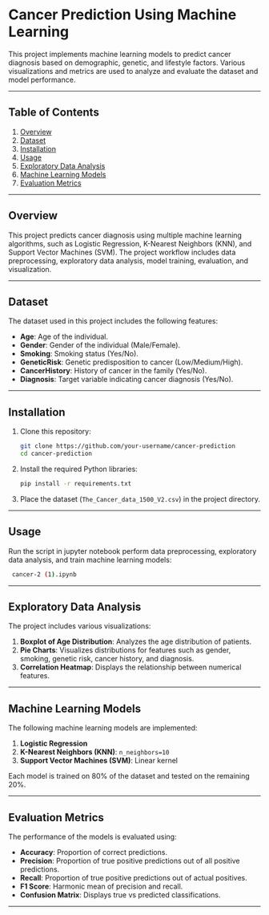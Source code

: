 
# Cancer Prediction Using Machine Learning

This project implements machine learning models to predict cancer diagnosis based on demographic, genetic, and lifestyle factors. Various visualizations and metrics are used to analyze and evaluate the dataset and model performance.

---

## Table of Contents

1. [Overview](#overview)
2. [Dataset](#dataset)
3. [Installation](#installation)
4. [Usage](#usage)
5. [Exploratory Data Analysis](#exploratory-data-analysis)
6. [Machine Learning Models](#machine-learning-models)
7. [Evaluation Metrics](#evaluation-metrics)


---

## Overview

This project predicts cancer diagnosis using multiple machine learning algorithms, such as Logistic Regression, K-Nearest Neighbors (KNN), and Support Vector Machines (SVM). The project workflow includes data preprocessing, exploratory data analysis, model training, evaluation, and visualization.

---

## Dataset

The dataset used in this project includes the following features:
- **Age**: Age of the individual.
- **Gender**: Gender of the individual (Male/Female).
- **Smoking**: Smoking status (Yes/No).
- **GeneticRisk**: Genetic predisposition to cancer (Low/Medium/High).
- **CancerHistory**: History of cancer in the family (Yes/No).
- **Diagnosis**: Target variable indicating cancer diagnosis (Yes/No).

---

## Installation

1. Clone this repository:
   ```bash
   git clone https://github.com/your-username/cancer-prediction
   cd cancer-prediction
   ```

2. Install the required Python libraries:
   ```bash
   pip install -r requirements.txt
   ```

3. Place the dataset (`The_Cancer_data_1500_V2.csv`) in the project directory.

---

## Usage

Run the script in jupyter notebook perform data preprocessing, exploratory data analysis, and train machine learning models:
```bash
 cancer-2 (1).ipynb
```

---

## Exploratory Data Analysis

The project includes various visualizations:
1. **Boxplot of Age Distribution**: Analyzes the age distribution of patients.
2. **Pie Charts**: Visualizes distributions for features such as gender, smoking, genetic risk, cancer history, and diagnosis.
3. **Correlation Heatmap**: Displays the relationship between numerical features.

---

## Machine Learning Models

The following machine learning models are implemented:
1. **Logistic Regression**
2. **K-Nearest Neighbors (KNN)**: `n_neighbors=10`
3. **Support Vector Machines (SVM)**: Linear kernel

Each model is trained on 80% of the dataset and tested on the remaining 20%.

---

## Evaluation Metrics

The performance of the models is evaluated using:
- **Accuracy**: Proportion of correct predictions.
- **Precision**: Proportion of true positive predictions out of all positive predictions.
- **Recall**: Proportion of true positive predictions out of actual positives.
- **F1 Score**: Harmonic mean of precision and recall.
- **Confusion Matrix**: Displays true vs predicted classifications.

---

